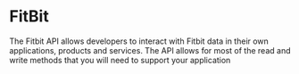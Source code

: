 # FitBit

The Fitbit API allows developers to interact with Fitbit data in their own applications, products and services. 
The API allows for most of the read and write methods that you will need to support your application
